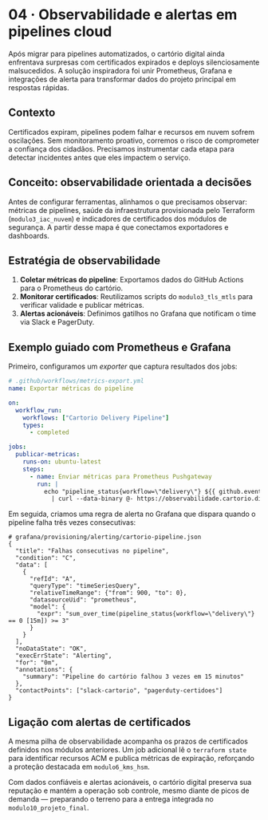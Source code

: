 # 04 · Observabilidade e alertas em pipelines cloud

Após migrar para pipelines automatizados, o cartório digital ainda enfrentava surpresas com certificados expirados e deploys silenciosamente malsucedidos. A solução inspiradora foi unir Prometheus, Grafana e integrações de alerta para transformar dados do projeto principal em respostas rápidas.

## Contexto

Certificados expiram, pipelines podem falhar e recursos em nuvem sofrem oscilações. Sem monitoramento proativo, corremos o risco de comprometer a confiança dos cidadãos. Precisamos instrumentar cada etapa para detectar incidentes antes que eles impactem o serviço.

## Conceito: observabilidade orientada a decisões

Antes de configurar ferramentas, alinhamos o que precisamos observar: métricas de pipelines, saúde da infraestrutura provisionada pelo Terraform (`modulo3_iac_nuvem`) e indicadores de certificados dos módulos de segurança. A partir desse mapa é que conectamos exportadores e dashboards.

## Estratégia de observabilidade

1. **Coletar métricas do pipeline**: Exportamos dados do GitHub Actions para o Prometheus do cartório.
2. **Monitorar certificados**: Reutilizamos scripts do `modulo3_tls_mtls` para verificar validade e publicar métricas.
3. **Alertas acionáveis**: Definimos gatilhos no Grafana que notificam o time via Slack e PagerDuty.

## Exemplo guiado com Prometheus e Grafana

Primeiro, configuramos um *exporter* que captura resultados dos jobs:

```yaml
# .github/workflows/metrics-export.yml
name: Exportar métricas do pipeline

on:
  workflow_run:
    workflows: ["Cartorio Delivery Pipeline"]
    types:
      - completed

jobs:
  publicar-metricas:
    runs-on: ubuntu-latest
    steps:
      - name: Enviar métricas para Prometheus Pushgateway
        run: |
          echo "pipeline_status{workflow=\"delivery\"} ${{ github.event.workflow_run.conclusion == 'success' && 1 || 0 }}" \
            | curl --data-binary @- https://observabilidade.cartorio.digital/metrics
```

Em seguida, criamos uma regra de alerta no Grafana que dispara quando o pipeline falha três vezes consecutivas:

```hcl
# grafana/provisioning/alerting/cartorio-pipeline.json
{
  "title": "Falhas consecutivas no pipeline",
  "condition": "C",
  "data": [
    {
      "refId": "A",
      "queryType": "timeSeriesQuery",
      "relativeTimeRange": {"from": 900, "to": 0},
      "datasourceUid": "prometheus",
      "model": {
        "expr": "sum_over_time(pipeline_status{workflow=\"delivery\"} == 0 [15m]) >= 3"
      }
    }
  ],
  "noDataState": "OK",
  "execErrState": "Alerting",
  "for": "0m",
  "annotations": {
    "summary": "Pipeline do cartório falhou 3 vezes em 15 minutos"
  },
  "contactPoints": ["slack-cartorio", "pagerduty-certidoes"]
}
```

## Ligação com alertas de certificados

A mesma pilha de observabilidade acompanha os prazos de certificados definidos nos módulos anteriores. Um job adicional lê o `terraform state` para identificar recursos ACM e publica métricas de expiração, reforçando a proteção destacada em `modulo6_kms_hsm`.

Com dados confiáveis e alertas acionáveis, o cartório digital preserva sua reputação e mantém a operação sob controle, mesmo diante de picos de demanda — preparando o terreno para a entrega integrada no `modulo10_projeto_final`.
